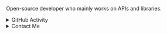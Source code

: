Open-source developer who mainly works on APIs and libraries.
  
<details><summary>GitHub Activity</summary><br>
<p><img src="https://github-readme-activity-graph.vercel.app/graph?username=atlasl1&bg_color=000000&color=ffffff&line=696969&point=606060&area=true&hide_border=true"></p>
<details><summary>Statistics</summary><br>
<img src="https://github-readme-stats.vercel.app/api/top-langs/?username=atlasl1&amp;count_private=true&amp;theme=algolia&amp;bg_color=0,000000,000000&amp;layout=compact&amp;border_radius=8&amp;hide_border=true&amp"><br>
<img src="https://github-readme-stats.vercel.app/api?username=atlasl1&amp;show_icons=true&amp;count_private=true&amp;theme=algolia&amp;bg_color=0,000000,000000&amp;layout=compact&amp;border_radius=10&amp;hide_border=true"><br>
<img src="https://github-readme-streak-stats.herokuapp.com?user=AtlasL1&theme=windows-dark&hide_border=true"><br></details>
</details>

<details><summary>Contact Me</summary><br>
<a href="https://discord.com/users/860794014764105729"><img src="https://lanyard.cnrad.dev/api/860794014764105729?bg=000000&idleMessage=Unknown."></a><br><br>
<a href="https://discord.gg/gfWH4zypHe"><img src="https://invidget.switchblade.xyz/gfWH4zypHe"></a><br><br>
Alternatively you can DM me there at <a href="https://discord.com/users/860794014764105729">@rodion_0</a>, or send me an email at <a href="mailto:vtlvs.0@gmail.com">vtlvs.0@gmail.com</a>. <br>If I don't reply within four days, remind me again!
</details>
